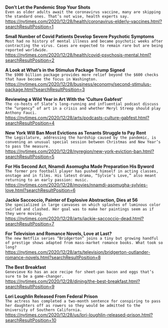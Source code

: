 **Don’t Let the Pandemic Stop Your Shots**\
`Even as older adults await the coronavirus vaccine, many are skipping the standard ones. That’s not wise, health experts say.`\
https://nytimes.com/2020/12/28/health/coronavirus-elderly-vaccines.html?searchResultPosition=1

**Small Number of Covid Patients Develop Severe Psychotic Symptoms**\
`Most had no history of mental illness and became psychotic weeks after contracting the virus. Cases are expected to remain rare but are being reported worldwide.`\
https://nytimes.com/2020/12/28/health/covid-psychosis-mental.html?searchResultPosition=2

**A Look at What’s in the Stimulus Package Trump Signed**\
`The $900 billion package provides more relief beyond the $600 checks that have become the focus in Washington.`\
https://nytimes.com/2020/12/28/business/economy/second-stimulus-package.html?searchResultPosition=3

**Reviewing a Wild Year in Art With the ‘Culture Gabfest’**\
`The co-hosts of Slate’s long-running and influential podcast discuss the “urgency” of art in a crisis and whether Meryl Streep should play Anthony Fauci.`\
https://nytimes.com/2020/12/28/arts/podcasts-culture-gabfest.html?searchResultPosition=4

**New York Will Ban Most Evictions as Tenants Struggle to Pay Rent**\
`The Legislature, addressing the hardship caused by the pandemic, is convening an unusual special session between Christmas and New Year’s to pass the measure.`\
https://nytimes.com/2020/12/28/nyregion/new-york-eviction-ban.html?searchResultPosition=5

**For His Second Act, Nnamdi Asomugha Made Preparation His Byword**\
`The former pro football player has pushed himself in acting classes, onstage and in films. His latest drama, “Sylvie’s Love,” also meant returning to an early passion: music.`\
https://nytimes.com/2020/12/28/movies/nnamdi-asomugha-sylvies-love.html?searchResultPosition=6

**Jackie Saccoccio, Painter of Explosive Abstraction, Dies at 56**\
`She specialized in large canvases on which splashes of luminous color swirled and clashed. Her goal was to make her paintings seem as if they were moving.`\
https://nytimes.com/2020/12/28/arts/jackie-saccoccio-dead.html?searchResultPosition=7

**For Television and Romance Novels, Love at Last?**\
`The new Netflix series “Bridgerton” joins a tiny but growing handful of prestige shows adapted from mass-market romance books. What took so long?`\
https://nytimes.com/2020/12/28/arts/television/bridgerton-outlander-romance-novels.html?searchResultPosition=8

**The Best Breakfast**\
`Genevieve Ko has an ace recipe for sheet-pan bacon and eggs that’s sure to be a game-changer.`\
https://nytimes.com/2020/12/28/dining/the-best-breakfast.html?searchResultPosition=9

**Lori Loughlin Released From Federal Prison**\
`The actress has completed a two-month sentence for conspiring to pass her daughters off as rowers so they would be admitted to the University of Southern California.`\
https://nytimes.com/2020/12/28/us/lori-loughlin-released-prison.html?searchResultPosition=10

